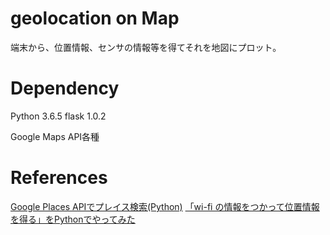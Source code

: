 # geolocation on Map
端末から、位置情報、センサの情報等を得てそれを地図にプロット。

# Dependency
Python 3.6.5
flask 1.0.2

Google Maps API各種

# References
[Google Places APIでプレイス検索(Python)](http://hiiragiy.hateblo.jp/entry/2017/08/24/145754)
[「wi-fi の情報をつかって位置情報を得る」をPythonでやってみた](http://hiiragiy.hateblo.jp/entry/2017/08/24/145754)
